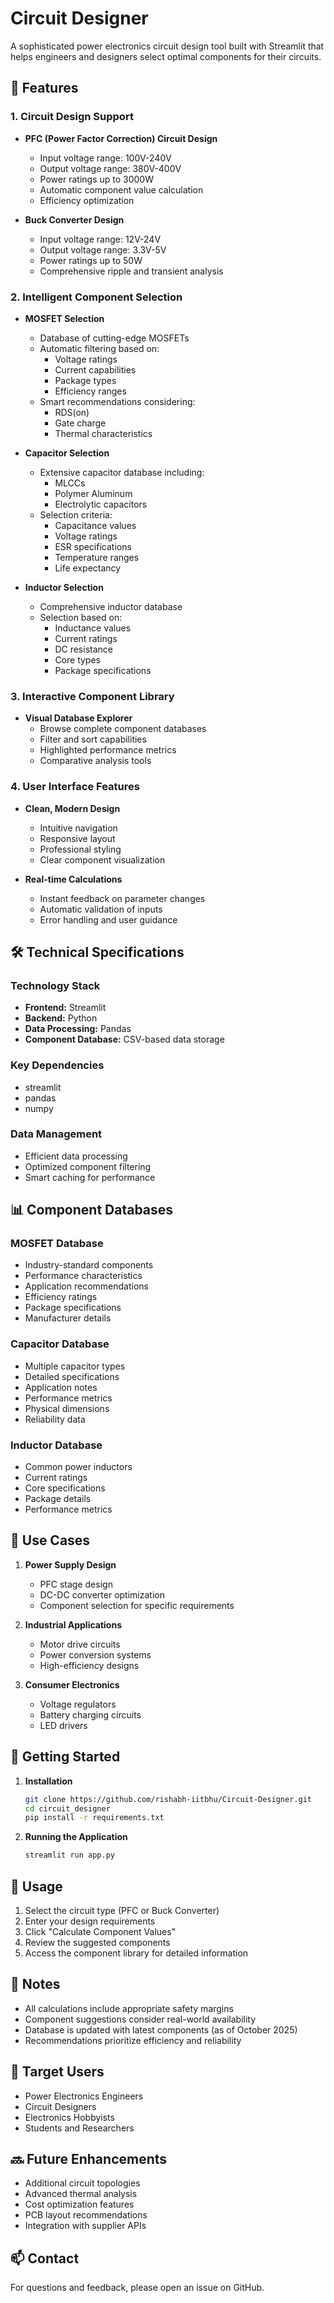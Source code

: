 # Circuit Designer

A sophisticated power electronics circuit design tool built with Streamlit that helps engineers and designers select optimal components for their circuits.

## 🚀 Features

### 1. Circuit Design Support
- **PFC (Power Factor Correction) Circuit Design**
  - Input voltage range: 100V-240V
  - Output voltage range: 380V-400V
  - Power ratings up to 3000W
  - Automatic component value calculation
  - Efficiency optimization

- **Buck Converter Design**
  - Input voltage range: 12V-24V
  - Output voltage range: 3.3V-5V
  - Power ratings up to 50W
  - Comprehensive ripple and transient analysis

### 2. Intelligent Component Selection
- **MOSFET Selection**
  - Database of cutting-edge MOSFETs
  - Automatic filtering based on:
    - Voltage ratings
    - Current capabilities
    - Package types
    - Efficiency ranges
  - Smart recommendations considering:
    - RDS(on)
    - Gate charge
    - Thermal characteristics

- **Capacitor Selection**
  - Extensive capacitor database including:
    - MLCCs
    - Polymer Aluminum
    - Electrolytic capacitors
  - Selection criteria:
    - Capacitance values
    - Voltage ratings
    - ESR specifications
    - Temperature ranges
    - Life expectancy

- **Inductor Selection**
  - Comprehensive inductor database
  - Selection based on:
    - Inductance values
    - Current ratings
    - DC resistance
    - Core types
    - Package specifications

### 3. Interactive Component Library
- **Visual Database Explorer**
  - Browse complete component databases
  - Filter and sort capabilities
  - Highlighted performance metrics
  - Comparative analysis tools

### 4. User Interface Features
- **Clean, Modern Design**
  - Intuitive navigation
  - Responsive layout
  - Professional styling
  - Clear component visualization

- **Real-time Calculations**
  - Instant feedback on parameter changes
  - Automatic validation of inputs
  - Error handling and user guidance

## 🛠️ Technical Specifications

### Technology Stack
- **Frontend:** Streamlit
- **Backend:** Python
- **Data Processing:** Pandas
- **Component Database:** CSV-based data storage

### Key Dependencies
- streamlit
- pandas
- numpy

### Data Management
- Efficient data processing
- Optimized component filtering
- Smart caching for performance

## 📊 Component Databases

### MOSFET Database
- Industry-standard components
- Performance characteristics
- Application recommendations
- Efficiency ratings
- Package specifications
- Manufacturer details

### Capacitor Database
- Multiple capacitor types
- Detailed specifications
- Application notes
- Performance metrics
- Physical dimensions
- Reliability data

### Inductor Database
- Common power inductors
- Current ratings
- Core specifications
- Package details
- Performance metrics

## 🎯 Use Cases

1. **Power Supply Design**
   - PFC stage design
   - DC-DC converter optimization
   - Component selection for specific requirements

2. **Industrial Applications**
   - Motor drive circuits
   - Power conversion systems
   - High-efficiency designs

3. **Consumer Electronics**
   - Voltage regulators
   - Battery charging circuits
   - LED drivers

## 🚀 Getting Started

1. **Installation**
   ```bash
   git clone https://github.com/rishabh-iitbhu/Circuit-Designer.git
   cd circuit_designer
   pip install -r requirements.txt
   ```

2. **Running the Application**
   ```bash
   streamlit run app.py
   ```

## 🔧 Usage

1. Select the circuit type (PFC or Buck Converter)
2. Enter your design requirements
3. Click "Calculate Component Values"
4. Review the suggested components
5. Access the component library for detailed information

## 📝 Notes

- All calculations include appropriate safety margins
- Component suggestions consider real-world availability
- Database is updated with latest components (as of October 2025)
- Recommendations prioritize efficiency and reliability

## 👥 Target Users

- Power Electronics Engineers
- Circuit Designers
- Electronics Hobbyists
- Students and Researchers

## 🔜 Future Enhancements

- Additional circuit topologies
- Advanced thermal analysis
- Cost optimization features
- PCB layout recommendations
- Integration with supplier APIs

## 📫 Contact

For questions and feedback, please open an issue on GitHub.